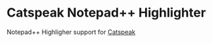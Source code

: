 # Catspeak Notepad++ Highlighter
 Notepad++ Highligher support for [Catspeak](https://github.com/katsaii/catspeak-lang)

